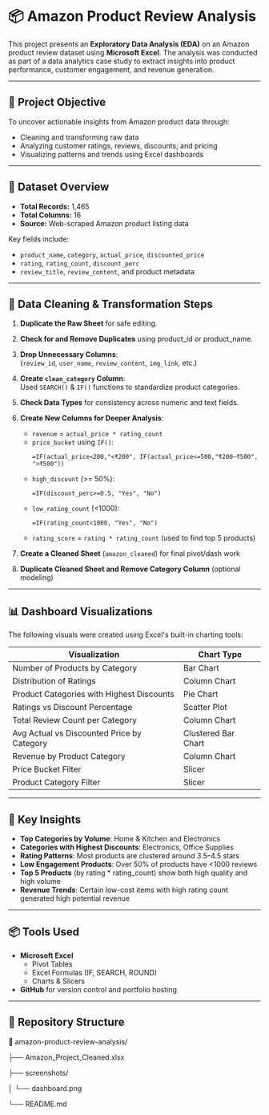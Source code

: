 
# 📦 Amazon Product Review Analysis

This project presents an **Exploratory Data Analysis (EDA)** on an Amazon product review dataset using **Microsoft Excel**. The analysis was conducted as part of a data analytics case study to extract insights into product performance, customer engagement, and revenue generation.

---

## 🧠 Project Objective

To uncover actionable insights from Amazon product data through:
- Cleaning and transforming raw data
- Analyzing customer ratings, reviews, discounts, and pricing
- Visualizing patterns and trends using Excel dashboards

---

## 📁 Dataset Overview

- **Total Records:** 1,465
- **Total Columns:** 16
- **Source:** Web-scraped Amazon product listing data

Key fields include:
- `product_name`, `category`, `actual_price`, `discounted_price`
- `rating`, `rating_count`, `discount_perc`
- `review_title`, `review_content`, and product metadata

---

## 🧹 Data Cleaning & Transformation Steps

1. **Duplicate the Raw Sheet** for safe editing.
2. **Check for and Remove Duplicates** using product_id or product_name.
3. **Drop Unnecessary Columns**:  
   (`review_id`, `user_name`, `review_content`, `img_link`, etc.)
4. **Create `clean_category` Column**:  
   Used `SEARCH()` & `IF()` functions to standardize product categories.
5. **Check Data Types** for consistency across numeric and text fields.
6. **Create New Columns for Deeper Analysis**:
   - `revenue` = `actual_price * rating_count`
   - `price_bucket` using `IF()`:
     ```excel
     =IF(actual_price<200,"<₹200", IF(actual_price<=500,"₹200–₹500", ">₹500"))
     ```
   - `high_discount` (>= 50%):
     ```excel
     =IF(discount_perc>=0.5, "Yes", "No")
     ```
   - `low_rating_count` (<1000):
     ```excel
     =IF(rating_count<1000, "Yes", "No")
     ```
   - `rating_score` = `rating * rating_count` (used to find top 5 products)

7. **Create a Cleaned Sheet** (`amazon_cleaned`) for final pivot/dash work
8. **Duplicate Cleaned Sheet and Remove Category Column** (optional modeling)

---

## 📊 Dashboard Visualizations

The following visuals were created using Excel's built-in charting tools:

| Visualization | Chart Type |
|---------------|------------|
| Number of Products by Category | Bar Chart |
| Distribution of Ratings | Column Chart |
| Product Categories with Highest Discounts | Pie Chart |
| Ratings vs Discount Percentage | Scatter Plot |
| Total Review Count per Category | Column Chart |
| Avg Actual vs Discounted Price by Category | Clustered Bar Chart |
| Revenue by Product Category | Column Chart |
| Price Bucket Filter | Slicer |
| Product Category Filter | Slicer |

---

## 🧩 Key Insights

- **Top Categories by Volume**: Home & Kitchen and Electronics
- **Categories with Highest Discounts**: Electronics, Office Supplies
- **Rating Patterns**: Most products are clustered around 3.5–4.5 stars
- **Low Engagement Products**: Over 50% of products have <1000 reviews
- **Top 5 Products** (by rating * rating_count) show both high quality and high volume
- **Revenue Trends**: Certain low-cost items with high rating count generated high potential revenue

---

## 📦 Tools Used

- **Microsoft Excel**
  - Pivot Tables
  - Excel Formulas (IF, SEARCH, ROUND)
  - Charts & Slicers
- **GitHub** for version control and portfolio hosting

---

## 📁 Repository Structure

📂 amazon-product-review-analysis/

├── Amazon_Project_Cleaned.xlsx

├── screenshots/

│ └── dashboard.png

└── README.md
